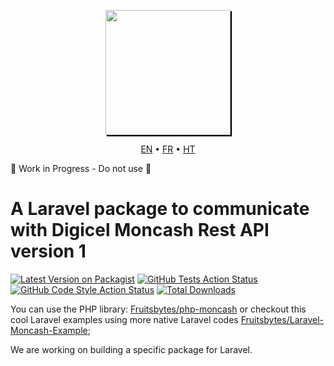 <p align="center">
<a href="https://www.digicelgroup.com/ht/en/moncash/business.html" target="_blank">
<img style="box-shadow: 2px 2px 1px #000000" src="https://www.digicelgroup.com/etc/designs/haiti-en-moncash/_jcr_content/global/headerLogo.asset.spool/MonCash_Logo-180-90-white.png" width="200"></a></p>

<p align="center">
    <a href="/README.md">EN</a> • <a href="/README.fr.md">FR</a> • <a href="/README.ht.md">HT</a>
</p>

🚧 Work in Progress - Do not use 🚧

# A Laravel package to communicate with Digicel Moncash Rest API version 1
[![Latest Version on Packagist](https://img.shields.io/packagist/v/fruitsbytes/laravel-moncash.svg?style=flat-square)](https://packagist.org/packages/fruitsbytes/laravel-moncash)
[![GitHub Tests Action Status](https://img.shields.io/github/workflow/status/fruitsbytes/laravel-moncash/run-tests?label=tests)](https://github.com/fruitsbytes/laravel-moncash/actions?query=workflow%3Arun-tests+branch%3Amain)
[![GitHub Code Style Action Status](https://img.shields.io/github/workflow/status/fruitsbytes/laravel-moncash/Check%20&%20fix%20styling?label=code%20style)](https://github.com/fruitsbytes/laravel-moncash/actions?query=workflow%3A"Check+%26+fix+styling"+branch%3Amain)
[![Total Downloads](https://img.shields.io/packagist/dt/fruitsbytes/laravel-moncash.svg?style=flat-square)](https://packagist.org/packages/fruitsbytes/laravel-moncash)


You can use the PHP library: [Fruitsbytes/php-moncash](https://github.com/Fruitsbytes/php-moncash) or checkout this cool Laravel examples using more native Laravel codes [Fruitsbytes/Laravel-Moncash-Example](https://github.com/Fruitsbytes/Laravel-Moncash-Example);

We are working on building a specific package for Laravel.

